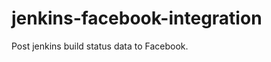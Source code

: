 jenkins-facebook-integration
============================

Post jenkins build status data to Facebook.